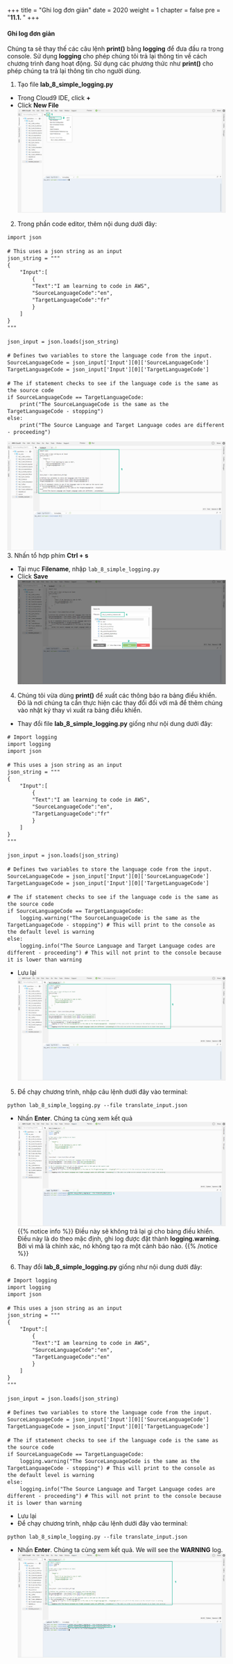 +++
title = "Ghi log đơn giản"
date = 2020
weight = 1
chapter = false
pre = "<b>11.1. </b>"
+++
#### Ghi log đơn giản

Chúng ta sẽ thay thế các câu lệnh **print()** bằng **logging** để đưa đầu ra trong console. Sử dụng **logging** cho phép chúng tôi trả lại thông tin về cách chương trình đang hoạt động. Sử dụng các phương thức như **print()** cho phép chúng ta trả lại thông tin cho người dùng.

1. Tạo file **lab_8_simple_logging.py**
* Trong Cloud9 IDE, click **+** 
* Click **New File**
![Add input validation](/images/11-logging/11.1-simple-logging/simple-logging-001.png?featherlight=false&width=90pc)
2. Trong phần code editor, thêm nội dung dưới đây:
```
import json

# This uses a json string as an input
json_string = """
{
    "Input":[
        {
        "Text":"I am learning to code in AWS",
        "SourceLanguageCode":"en",
        "TargetLanguageCode":"fr"
        }
    ]
}
"""

json_input = json.loads(json_string)

# Defines two variables to store the language code from the input.
SourceLanguageCode = json_input['Input'][0]['SourceLanguageCode']
TargetLanguageCode = json_input['Input'][0]['TargetLanguageCode']

# The if statement checks to see if the language code is the same as the source code
if SourceLanguageCode == TargetLanguageCode:
    print("The SourceLanguageCode is the same as the TargetLanguageCode - stopping")
else:
    print("The Source Language and Target Language codes are different - proceeding")
```
![Add input validation](/images/11-logging/11.1-simple-logging/simple-logging-002.png?featherlight=false&width=90pc)
3. Nhấn tổ hợp phím **Ctrl + s** 
* Tại mục **Filename**, nhập ```lab_8_simple_logging.py```
* Click **Save**
![Add input validation](/images/11-logging/11.1-simple-logging/simple-logging-003.png?featherlight=false&width=90pc)
4. Chúng tôi vừa dùng **print()** để xuất các thông báo ra bảng điều khiển. Đó là nơi chúng ta cần thực hiện các thay đổi đối với mã để thêm chúng vào nhật ký thay vì xuất ra bảng điều khiển.
* Thay đổi file **lab_8_simple_logging.py** giống như nội dung dưới đây:
```
# Import logging
import logging
import json

# This uses a json string as an input
json_string = """
{
    "Input":[
        {
        "Text":"I am learning to code in AWS",
        "SourceLanguageCode":"en",
        "TargetLanguageCode":"fr"
        }
    ]
}
"""

json_input = json.loads(json_string)

# Defines two variables to store the language code from the input.
SourceLanguageCode = json_input['Input'][0]['SourceLanguageCode']
TargetLanguageCode = json_input['Input'][0]['TargetLanguageCode']

# The if statement checks to see if the language code is the same as the source code
if SourceLanguageCode == TargetLanguageCode:
    logging.warning("The SourceLanguageCode is the same as the TargetLanguageCode - stopping") # This will print to the console as the default level is warning
else:
    logging.info("The Source Language and Target Language codes are different - proceeding") # This will not print to the console because it is lower than warning
```
* Lưu lại
![Add input validation](/images/11-logging/11.1-simple-logging/simple-logging-004.png?featherlight=false&width=90pc)
5. Để chạy chương trình, nhập câu lệnh dưới đây vào terminal:
```
python lab_8_simple_logging.py --file translate_input.json
```
* Nhấn **Enter**. Chúng ta cùng xem kết quả
![Add input validation](/images/11-logging/11.1-simple-logging/simple-logging-005.png?featherlight=false&width=90pc)
{{% notice info %}} 
Điều này sẽ không trả lại gì cho bảng điều khiển. Điều này là do theo mặc định, ghi log được đặt thành **logging.warning**. Bởi vì mã là chính xác, nó không tạo ra một cảnh báo nào.
{{% /notice %}}
6. Thay đổi **lab_8_simple_logging.py** giống như nội dung dưới đây:
```
# Import logging
import logging
import json

# This uses a json string as an input
json_string = """
{
    "Input":[
        {
        "Text":"I am learning to code in AWS",
        "SourceLanguageCode":"en",
        "TargetLanguageCode":"en"
        }
    ]
}
"""

json_input = json.loads(json_string)

# Defines two variables to store the language code from the input.
SourceLanguageCode = json_input['Input'][0]['SourceLanguageCode']
TargetLanguageCode = json_input['Input'][0]['TargetLanguageCode']

# The if statement checks to see if the language code is the same as the source code
if SourceLanguageCode == TargetLanguageCode:
    logging.warning("The SourceLanguageCode is the same as the TargetLanguageCode - stopping") # This will print to the console as the default level is warning
else:
    logging.info("The Source Language and Target Language codes are different - proceeding") # This will not print to the console because it is lower than warning
```
* Lưu lại
* Để chạy chương trình, nhập câu lệnh dưới đây vào terminal:
```
python lab_8_simple_logging.py --file translate_input.json
```
* Nhấn **Enter**. Chúng ta cùng xem kết quả. We will see the **WARNING** log.
![Add input validation](/images/11-logging/11.1-simple-logging/simple-logging-006.png?featherlight=false&width=90pc)